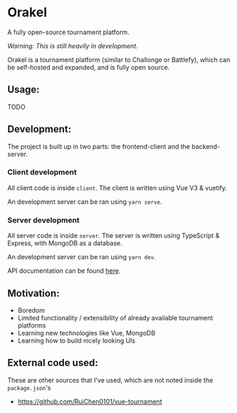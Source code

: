 # Orakel
A fully open-source tournament platform.

<i>Warning: This is still heavily in development.</i>

Orakel is a tournament platform (similar to Challonge or Battlefy), which can be self-hosted and expanded, and is fully open source.

## Usage:
TODO

## Development:
The project is built up in two parts: the frontend-client and the backend-server.
### Client development
All client code is inside `client`. The client is written using Vue V3 & vuetify.

An development server can be ran using `yarn serve`.
### Server development
All server code is inside `server`. The server is written using TypeScript & Express, with MongoDB as a database.

An development server can be ran using `yarn dev`.

API documentation can be found [here](https://app.swaggerhub.com/apis-docs/c0derMo/orakel_backend/0.1.0).

## Motivation:
- Boredom
- Limited functionality / extensibility of already available tournament platforms
- Learning new technologies like Vue, MongoDB
- Learning how to build nicely looking UIs

## External code used:
These are other sources that I've used, which are not noted inside the `package.json`'s
- https://github.com/RuiChen0101/vue-tournament
